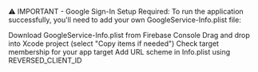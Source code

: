 ⚠️ IMPORTANT - Google Sign-In Setup Required:
To run the application successfully, you'll need to add your own GoogleService-Info.plist file:

Download GoogleService-Info.plist from Firebase Console
Drag and drop into Xcode project (select "Copy items if needed")
Check target membership for your app target
Add URL scheme in Info.plist using REVERSED_CLIENT_ID
